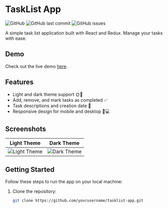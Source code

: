 # TaskList App

![GitHub](https://img.shields.io/github/license/yourusername/tasklist-app)
![GitHub last commit](https://img.shields.io/github/last-commit/yourusername/tasklist-app)
![GitHub issues](https://img.shields.io/github/issues/yourusername/tasklist-app)

A simple task list application built with React and Redux. Manage your tasks with ease.

## Demo

Check out the live demo [here](https://yourusername.github.io/tasklist-app).

## Features

- Light and dark theme support 🌞🌙
- Add, remove, and mark tasks as completed ✅
- Task descriptions and creation date 📅
- Responsive design for mobile and desktop 📱💻

## Screenshots

|                 Light Theme                 |                Dark Theme                 |
| :-----------------------------------------: | :---------------------------------------: |
| ![Light Theme](screenshots/light-theme.png) | ![Dark Theme](screenshots/dark-theme.png) |

## Getting Started

Follow these steps to run the app on your local machine:

1. Clone the repository:

   ```bash
   git clone https://github.com/yourusername/tasklist-app.git
   ```
